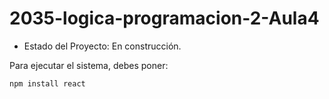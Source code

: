 <h1>2035-logica-programacion-2-Aula4</h1>

- Estado del Proyecto: En construcción.

Para ejecutar el sistema, debes poner:

```npm install react```
